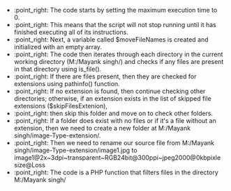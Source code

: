 <ul>
	<li> :point_right: The code starts by setting the maximum execution time to 0.</li>
    <li> :point_right: This means that the script will not stop running until it has finished executing all of its instructions.</li>
    <li> :point_right: Next, a variable called $moveFileNames is created and initialized with an empty array.</li>
    <li> :point_right: The code then iterates through each directory in the current working directory (M:/Mayank singh/) and checks if any files are present in that directory using is_file().</li>
    <li> :point_right: If there are files present, then they are checked for extensions using pathinfo() function.</li>
    <li> :point_right: If no extension is found, then continue checking other directories; otherwise, if an extension exists in the list of skipped file extensions ($skipFilesExtenion), </li>
    <li> :point_right: then skip this folder and move on to check other folders.</li>
    <li> :point_right: If a folder does exist with no files or if it's a file without an extension, then we need to create a new folder at M:/Mayank singh/image-Type-extension/.</li>
    <li> :point_right: Then we need to rename our source file from M:/Mayank singh/image-Type-extension/image1.jpg to image1@2x~3dpi~transparent~RGB24bit@300ppi~jpeg2000@0kbpixlesize@Loss</li>
    <li> :point_right: The code is a PHP function that filters files in the directory M:/Mayank singh/</li>
</ul>
